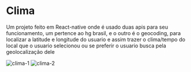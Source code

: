 # Clima

Um projeto feito em React-native onde é usado duas apis para seu funcionamento, um pertence ao hg brasil, e o outro é o geocoding, para localizar a latitude e longitude do usuario e assim trazer o clima/tempo do local que o usuario selecionou ou se preferir o usuario busca pela geolocalização dele

![clima-1](https://user-images.githubusercontent.com/49759109/163729765-24d9d0c9-9927-4dcd-bebe-62d6d53e6bce.jpeg)
![clima-2](https://user-images.githubusercontent.com/49759109/163729768-a06dc601-ecbc-4d79-90bb-16bcf369f494.jpeg)

